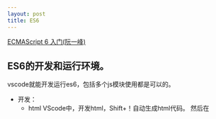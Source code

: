 ```yaml
---
layout: post
title: ES6
---
```



[ECMAScript 6 入门(阮一峰)](https://es6.ruanyifeng.com/#docs/array)

## ES6的开发和运行环境。

vscode就能开发运行es6，包括多个js模块使用都是可以的。

- 开发：
  - html 
  VScode中，开发html，Shift+！自动生成html代码。
  然后在<script>标签内部开发。
  - js
  VSCode中，开发js，被html引用。
  ```js
   hello.js // export { util}
   main.js // import {util} from 'hello.js' // import比nodejs的requre先进一些。
   user.js // export {} 
  ```

::: warning
 注意，如果html引用别的js，需要在`<script type="module">`这样写!
:::

- 运行：
Vscode中，在html页面上，右键-》Open With Live Server -》 在打开的浏览器按F12查看结果。

[尚硅谷Web前端ES6教程](https://www.bilibili.com/video/BV1uK411H7on?p=43&spm_id_from=pageDriver)
![](/docs/images/2021-03-08-13-21-46.png)
